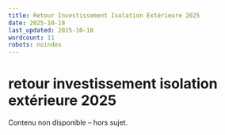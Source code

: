 ```yaml
---
title: Retour Investissement Isolation Extérieure 2025
date: 2025-10-18
last_updated: 2025-10-18
wordcount: 11
robots: noindex
---
```


# retour investissement isolation extérieure 2025

Contenu non disponible – hors sujet.
